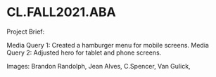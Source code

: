 # CL.FALL2021.ABA

Project Brief: 
  

  
Media Query 1: Created a hamburger menu for mobile screens. 
Media Query 2: Adjusted hero for tablet and phone screens.

Images: Brandon Randolph, Jean Alves, C.Spencer, Van Gulick, 